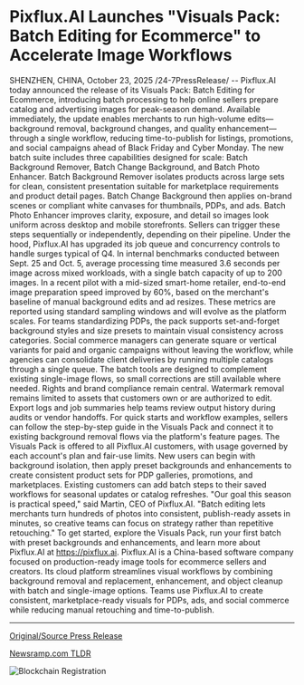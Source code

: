 # Pixflux.AI Launches "Visuals Pack: Batch Editing for Ecommerce" to Accelerate Image Workflows

SHENZHEN, CHINA, October 23, 2025 /24-7PressRelease/ -- Pixflux.AI today announced the release of its Visuals Pack: Batch Editing for Ecommerce, introducing batch processing to help online sellers prepare catalog and advertising images for peak-season demand. Available immediately, the update enables merchants to run high-volume edits—background removal, background changes, and quality enhancement—through a single workflow, reducing time-to-publish for listings, promotions, and social campaigns ahead of Black Friday and Cyber Monday.  The new batch suite includes three capabilities designed for scale: Batch Background Remover, Batch Change Background, and Batch Photo Enhancer. Batch Background Remover isolates products across large sets for clean, consistent presentation suitable for marketplace requirements and product detail pages. Batch Change Background then applies on-brand scenes or compliant white canvases for thumbnails, PDPs, and ads. Batch Photo Enhancer improves clarity, exposure, and detail so images look uniform across desktop and mobile storefronts. Sellers can trigger these steps sequentially or independently, depending on their pipeline.  Under the hood, Pixflux.AI has upgraded its job queue and concurrency controls to handle surges typical of Q4. In internal benchmarks conducted between Sept. 25 and Oct. 5, average processing time measured 3.6 seconds per image across mixed workloads, with a single batch capacity of up to 200 images. In a recent pilot with a mid-sized smart-home retailer, end-to-end image preparation speed improved by 60%, based on the merchant's baseline of manual background edits and ad resizes. These metrics are reported using standard sampling windows and will evolve as the platform scales.  For teams standardizing PDPs, the pack supports set-and-forget background styles and size presets to maintain visual consistency across categories. Social commerce managers can generate square or vertical variants for paid and organic campaigns without leaving the workflow, while agencies can consolidate client deliveries by running multiple catalogs through a single queue. The batch tools are designed to complement existing single-image flows, so small corrections are still available where needed.  Rights and brand compliance remain central. Watermark removal remains limited to assets that customers own or are authorized to edit. Export logs and job summaries help teams review output history during audits or vendor handoffs. For quick starts and workflow examples, sellers can follow the step-by-step guide in the Visuals Pack and connect it to existing background removal flows via the platform's feature pages.  The Visuals Pack is offered to all Pixflux.AI customers, with usage governed by each account's plan and fair-use limits. New users can begin with background isolation, then apply preset backgrounds and enhancements to create consistent product sets for PDP galleries, promotions, and marketplaces. Existing customers can add batch steps to their saved workflows for seasonal updates or catalog refreshes.  "Our goal this season is practical speed," said Martin, CEO of Pixflux.AI. "Batch editing lets merchants turn hundreds of photos into consistent, publish-ready assets in minutes, so creative teams can focus on strategy rather than repetitive retouching."  To get started, explore the Visuals Pack, run your first batch with preset backgrounds and enhancements, and learn more about Pixflux.AI at https://pixflux.ai.  Pixflux.AI is a China-based software company focused on production-ready image tools for ecommerce sellers and creators. Its cloud platform streamlines visual workflows by combining background removal and replacement, enhancement, and object cleanup with batch and single-image options. Teams use Pixflux.AI to create consistent, marketplace-ready visuals for PDPs, ads, and social commerce while reducing manual retouching and time-to-publish. 

---

[Original/Source Press Release](https://www.24-7pressrelease.com/press-release/527908/pixfluxai-launches-visuals-pack-batch-editing-for-ecommerce-to-accelerate-image-workflows)
                    

[Newsramp.com TLDR](https://newsramp.com/curated-news/pixflux-ai-launches-batch-editing-for-ecommerce-holiday-rush/e7b226b90fad5050a9c03d2175a53503) 

 

 



![Blockchain Registration](https://cdn.newsramp.app/24-7PressRelease/qrcode/2510/23/husheX7Q.webp)